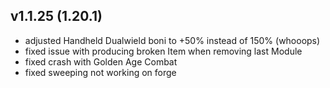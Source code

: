 ## v1.1.25 (1.20.1)
- adjusted Handheld Dualwield boni to +50% instead of 150% (whooops)
- fixed issue with producing broken Item when removing last Module
- fixed crash with Golden Age Combat
- fixed sweeping not working on forge